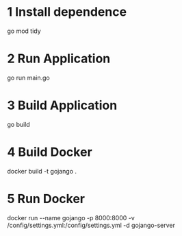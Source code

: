# 1 Install dependence
go mod tidy
# 2 Run Application
go run main.go
# 3 Build Application
go build
# 4 Build Docker
docker build -t gojango .
# 5 Run Docker
docker run --name gojango -p 8000:8000 -v /config/settings.yml:/config/settings.yml -d gojango-server